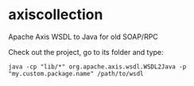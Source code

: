 axiscollection
==============

Apache Axis WSDL to Java for old SOAP/RPC

Check out the project, go to its folder and type:

    java -cp "lib/*" org.apache.axis.wsdl.WSDL2Java -p "my.custom.package.name" /path/to/wsdl
